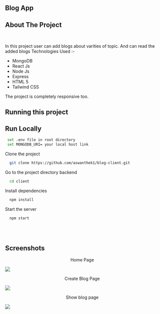 ## Blog App


## About The Project
<br>

In this project user can add blogs about varities of topic. And  can read the added blogs
Technologies Used :-
- MongoDB
- React Js
- Node Js
- Express
- HTML 5
- Tailwind CSS

The project is completely responsive too.

## Running this project

## Run Locally


```bash
 set .env file in root directory 
 set MONGODB_URI= your local host link
```

Clone the project

```bash
  git clone https://github.com/aswanthek1/blog-client.git
```

Go to the project directory backend

```bash
  cd client
```

Install dependencies

```bash
  npm install
```

Start the server

```bash
  npm start
```

<br/>

<br>




## Screenshots




<p align="center">
Home Page
</p>
<img src="https://res.cloudinary.com/dm0l6abeb/image/upload/v1673522319/Equiam/EqaimHome_zt67jq.png">  

     
<p align="center">
Create Blog Page
</p>
<img src="https://res.cloudinary.com/dm0l6abeb/image/upload/v1673522318/Equiam/EqaimCreate_puzvap.png">

     
<p align="center">
Show blog page
</p>
<img src="https://res.cloudinary.com/dm0l6abeb/image/upload/v1673522319/Equiam/EqaimShow_wp3uc8.png">


<br/>



